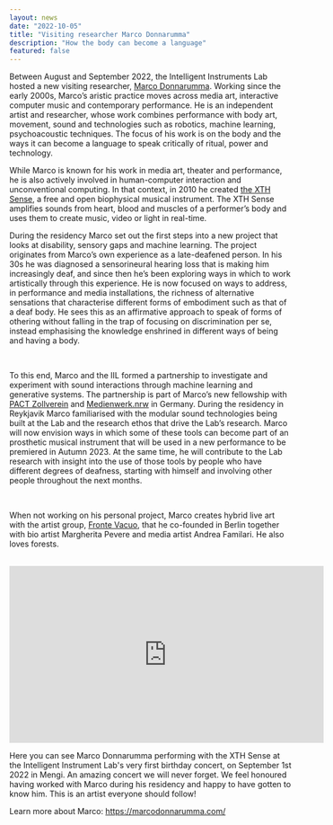 ```yaml
---
layout: news
date: "2022-10-05"
title: "Visiting researcher Marco Donnarumma"
description: "How the body can become a language"
featured: false
---
```


<script>
import CaptionedImage from "../../components/Images/CaptionedImage.svelte"
</script>

Between August and September 2022, the Intelligent Instruments Lab hosted a new visiting researcher, <a href="https://marcodonnarumma.com/">Marco Donnarumma</a>. Working since the early 2000s, Marco’s aristic practice moves across media art, interactive computer music and contemporary performance. He is an independent artist and researcher, whose work combines performance with body art, movement, sound and technologies such as robotics, machine learning, psychoacoustic techniques. The focus of his work is on the body and the ways it can become a language to speak critically of ritual, power and technology.

<CaptionedImage
src="news/marco_lores-5228.jpg"
alt="A person smiling in the lab, yellow shelving system in background"
caption="Marco Donnarumma visiting the IIL"/>

While Marco is known for his work in media art, theater and performance, he is also actively involved in human-computer interaction and unconventional computing. In that context, in 2010 he created <a href="https://marcodonnarumma.com/works/xth-sense/">the XTH Sense</a>, a free and open biophysical musical instrument. The XTH Sense amplifies sounds from heart, blood and muscles of a performer’s body and uses them to create music, video or light in real-time.

<CaptionedImage
src="news/marco_lores-5243.jpg"
alt="A person holding tattoo covered left arm in front of the camera, sensors are attached"
caption="Marco wearing his instrument, the XTH Sense"/>

<CaptionedImage
src="news/marco_lores-5255.jpg"
alt="A person holding tattoo covered arms in front of the camera, squeezing the hands, sensors are attached to arms"
caption="When Marco moves, the XTH Sense picks up sounds caused by the contraction of muscles, amplifies and resamples them in real time according to gesture data"/>

During the residency Marco set out the first steps into a new project that looks at disability, sensory gaps and machine learning. The project originates from Marco’s own experience as a late-deafened person. In his 30s he was diagnosed a sensorineural hearing loss that is making him increasingly deaf, and since then he’s been exploring ways in which to work artistically through this experience. He is now focused on ways to address, in performance and media installations, the richness of alternative sensations that characterise different forms of embodiment such as that of a deaf body. He sees this as an affirmative approach to speak of forms of othering without falling in the trap of focusing on discrimination per se, instead emphasising the knowledge enshrined in different ways of being and having a body.

<br />

<CaptionedImage
src="news/marco_lores-5238.jpg"
alt="A person holding tattoo covered arms in front of their face, sensors are attached to their arms."
caption="The sensors will detect the tiniest movement in the arms"/>

To this end, Marco and the IIL formed a partnership to investigate and experiment with sound interactions through machine learning and generative systems. The partnership is part of Marco’s new fellowship with <a href="https://www.pact-zollverein.de/">PACT Zollverein</a> and <a href="https://www.medienwerk.nrw/en/homepage/">Medienwerk.nrw</a> in Germany. During the residency in Reykjavik Marco familiarised with the modular sound technologies being built at the Lab and the research ethos that drive the Lab’s research. Marco will now envision ways in which some of these tools can become part of an prosthetic musical instrument that will be used in a new performance to be premiered in Autumn 2023. At the same time, he will contribute to the Lab research with insight into the use of those tools by people who have different degrees of deafness, starting with himself and involving other people throughout the next months.

<br />

When not working on his personal project, Marco creates hybrid live art with the artist group, <a href="https://frontevacuo.com/">Fronte Vacuo</a>, that he co-founded in Berlin together with bio artist Margherita Pevere and media artist Andrea Familari. He also loves forests.

<br />

<iframe width="560" height="315" src="https://www.youtube.com/embed/fIlaCMQiM7s" title="YouTube video player" frameborder="0" allow="accelerometer; autoplay; clipboard-write; encrypted-media; gyroscope; picture-in-picture" allowfullscreen></iframe>
<br />

Here you can see Marco Donnarumma performing with the XTH Sense at the Intelligent Instrument Lab's very first birthday concert, on September 1st 2022 in Mengi. An amazing concert we will never forget. We feel honoured having worked with Marco during his residency and happy to have gotten to know him. This is an artist everyone should follow!

<CaptionedImage
src="news/marco_lores-5234.jpg"
alt="A black device connected to a velcro sensor"
caption="A close up of the XTH Sense, the instrument that Marco uses in the performance"/>

Learn more about Marco: 
https://marcodonnarumma.com/
